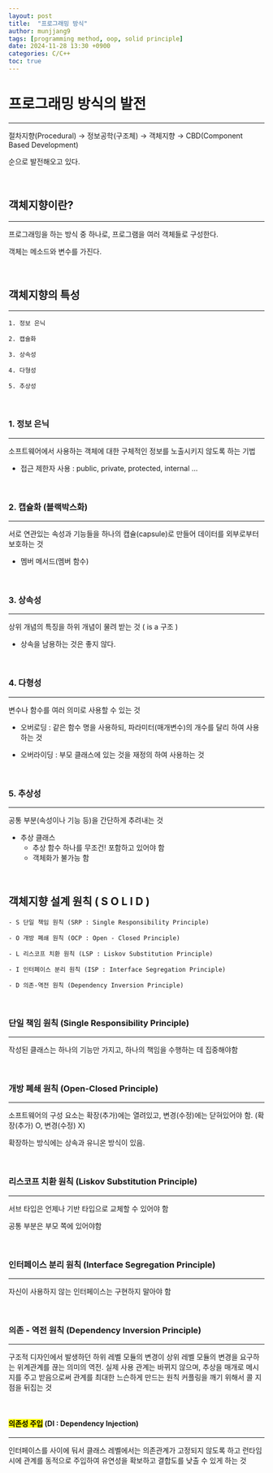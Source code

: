 ```yaml
---
layout: post
title:  "프로그래밍 방식"
author: munjjang9
tags: [programming method, oop, solid principle]
date: 2024-11-28 13:30 +0900
categories: C/C++
toc: true
---
```


# 프로그래밍 방식의 발전
---
절차지향(Procedural) → 정보공학(구조체) → 객체지향 → CBD(Component Based Development)

순으로 발전해오고 있다.

<br>

## 객체지향이란?
---
프로그래밍을 하는 방식 중 하나로, 프로그램을 여러 객체들로 구성한다.

객체는 메소드와 변수를 가진다.

<br>

## 객체지향의 특성
---
    1. 정보 은닉

    2. 캡슐화

    3. 상속성

    4. 다형성

    5. 추상성

<br>

### 1. 정보 은닉
---
소프트웨어에서 사용하는 객체에 대한 구체적인 정보를 노출시키지 않도록 하는 기법
- 접근 제한자 사용 : public, private, protected, internal ... 

<br>

### 2. 캡슐화 (블랙박스화)
---
서로 연관있는 속성과 기능들을 하나의 캡슐(capsule)로 만들어 데이터를 외부로부터 보호하는 것

- 멤버 메서드(멤버 함수)

<br>

### 3. 상속성
---
상위 개념의 특징을 하위 개념이 물려 받는 것
( is a 구조 )

- 상속을 남용하는 것은 좋지 않다.

<br>

### 4. 다형성
---
변수나 함수를 여러 의미로 사용할 수 있는 것

- 오버로딩 : 같은 함수 명을 사용하되, 파라미터(매개변수)의 개수를 달리 하여 사용하는 것

- 오버라이딩 : 부모 클래스에 있는 것을 재정의 하여 사용하는 것

<br>

### 5. 추상성
---
공통 부분(속성이나 기능 등)을 간단하게 추려내는 것

- 추상 클래스
    - 추상 함수 하나를 무조건! 포함하고 있어야 함
    - 객체화가 불가능 함

<br>

## 객체지향 설계 원칙 ( S O L I D )

    - S 단일 책임 원칙 (SRP : Single Responsibility Principle)
    
    - O 개방 폐쇄 원칙 (OCP : Open - Closed Principle)

    - L 리스코프 치환 원칙 (LSP : Liskov Substitution Principle)

    - I 인터페이스 분리 원칙 (ISP : Interface Segregation Principle)

    - D 의존-역전 원칙 (Dependency Inversion Principle)

<br>

### 단일 책임 원칙 (Single Responsibility Principle)
---
작성된 클래스는 하나의 기능만 가지고, 하나의 책임을 수행하는 데 집중해야함

<br>

### 개방 폐쇄 원칙 (Open-Closed Principle)
---
소프트웨어의 구성 요소는 확장(추가)에는 열려있고, 변경(수정)에는 닫혀있어야 함. (확장(추가) O, 변경(수정) X)

확장하는 방식에는 상속과 유니온 방식이 있음.

<br>

### 리스코프 치환 원칙 (Liskov Substitution Principle)
---
서브 타입은 언제나 기반 타입으로 교체할 수 있어야 함

공통 부분은 부모 쪽에 있어야함

<br>

### 인터페이스 분리 원칙 (Interface Segregation Principle)
---
자신이 사용하지 않는 인터페이스는 구현하지 말아야 함

<br>

### 의존 - 역전 원칙 (Dependency Inversion Principle)
---
구조적 디자인에서 발생하던 하위 레벨 모듈의 변경이 상위 레벨 모듈의 변경을 요구하는 위계관계를 끊는 의미의 역전. 실제 사용 관계는 바뀌지 않으며, 추상을 매개로 메시지를 주고 받음으로써 관계를 최대한 느슨하게 만드는 원칙
커플링을 깨기 위해서 콜 지점을 뒤집는 것

<br>

#### <mark>의존성 주입</mark> (DI : Dependency Injection)
---
인터페이스를 사이에 둬서 클래스 레벨에서는 의존관계가 고정되지 않도록 하고 런타임 시에 관계를 동적으로 주입하여 유연성을 확보하고 결합도를 낮출 수 있게 하는 것